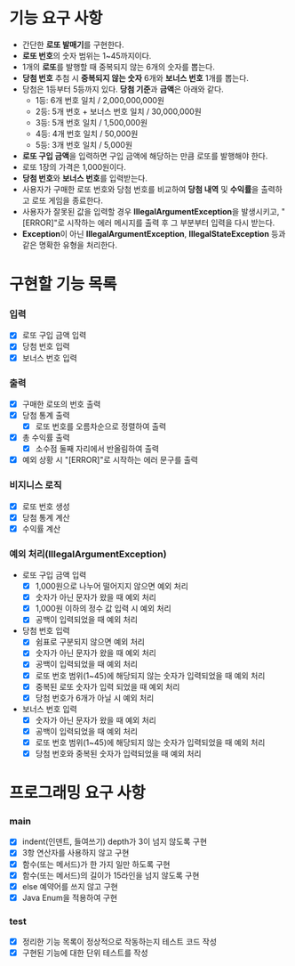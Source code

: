 # 기능 요구 사항
- 간단한 **로또 발매기**를 구현한다.
- **로또 번호**의 숫자 범위는 1~45까지이다.
- 1개의 **로또**를 발행할 때 중복되지 않는 6개의 숫자를 뽑는다.
- **당첨 번호** 추첨 시 **중복되지 않는 숫자** 6개와 **보너스 번호** 1개를 뽑는다.
- 당첨은 1등부터 5등까지 있다. **당첨 기준**과 **금액**은 아래와 같다.
  - 1등: 6개 번호 일치 / 2,000,000,000원
  - 2등: 5개 번호 + 보너스 번호 일치 / 30,000,000원
  - 3등: 5개 번호 일치 / 1,500,000원
  - 4등: 4개 번호 일치 / 50,000원
  - 5등: 3개 번호 일치 / 5,000원
- **로또 구입 금액**을 입력하면 구입 금액에 해당하는 만큼 로또를 발행해야 한다.
- 로또 1장의 가격은 1,000원이다.
- **당첨 번호**와 **보너스 번호**를 입력받는다.
- 사용자가 구매한 로또 번호와 당첨 번호를 비교하여 **당첨 내역** 및 **수익률**을 출력하고 로또 게임을 종료한다.
- 사용자가 잘못된 값을 입력할 경우 **IllegalArgumentException**을 발생시키고, "[ERROR]"로 시작하는 에러 메시지를 출력 후 그 부분부터 입력을 다시 받는다.
- **Exception**이 아닌 **IllegalArgumentException**, **IllegalStateException** 등과 같은 명확한 유형을 처리한다.

# 구현할 기능 목록
### 입력
- [x] 로또 구입 금액 입력
- [x] 당첨 번호 입력
- [x] 보너스 번호 입력

### 출력
- [x] 구매한 로또의 번호 출력
- [x] 당첨 통계 출력
  - [x] 로또 번호를 오름차순으로 정렬하여 출력 
- [x] 총 수익률 출력
  - [x] 소수점 둘째 자리에서 반올림하여 출력 
- [x] 예외 상황 시 "[ERROR]"로 시작하는 에러 문구를 출력

### 비지니스 로직
- [x] 로또 번호 생성
- [x] 당첨 통계 계산
- [x] 수익률 계산

### 예외 처리(IllegalArgumentException)
- 로또 구입 금액 입력
  - [x] 1,000원으로 나누어 떨어지지 않으면 예외 처리
  - [x] 숫자가 아닌 문자가 왔을 때 예외 처리
  - [x] 1,000원 이하의 정수 값 입력 시 예외 처리
  - [x] 공백이 입력되었을 때 예외 처리
- 당첨 번호 입력
  - [x] 쉼표로 구분되지 않으면 예외 처리
  - [x] 숫자가 아닌 문자가 왔을 때 예외 처리
  - [x] 공백이 입력되었을 때 예외 처리
  - [x] 로또 번호 범위(1~45)에 해당되지 않는 숫자가 입력되었을 때 예외 처리
  - [x] 중복된 로또 숫자가 입력 되었을 때 예외 처리
  - [x] 당첨 번호가 6개가 아닐 시 예외 처리
- 보너스 번호 입력
  - [x] 숫자가 아닌 문자가 왔을 때 예외 처리
  - [x] 공백이 입력되었을 때 예외 처리
  - [x] 로또 번호 범위(1~45)에 해당되지 않는 숫자가 입력되었을 때 예외 처리
  - [x] 당첨 번호와 중복된 숫자가 입력되었을 때 예외 처리 

# 프로그래밍 요구 사항
### main
- [x] indent(인덴트, 들여쓰기) depth가 3이 넘지 않도록 구현
- [x] 3항 연산자를 사용하지 않고 구현
- [x] 함수(또는 메서드)가 한 가지 일만 하도록 구현
- [x] 함수(또는 메서드)의 길이가 15라인을 넘지 않도록 구현
- [x] else 예약어를 쓰지 않고 구현
- [x] Java Enum을 적용하여 구현

### test
- [x] 정리한 기능 목록이 정상적으로 작동하는지 테스트 코드 작성
- [x] 구현된 기능에 대한 단위 테스트를 작성